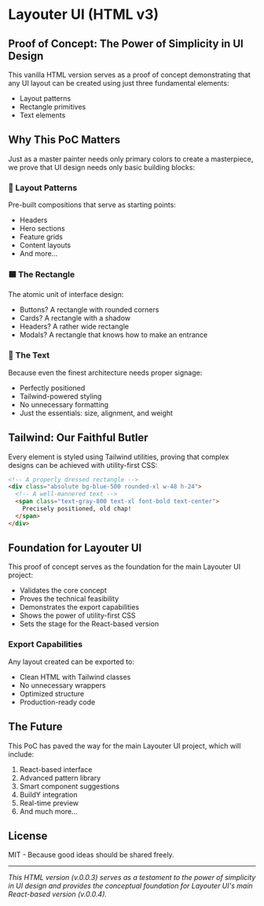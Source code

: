 # Layouter UI (HTML v3)

## Proof of Concept: The Power of Simplicity in UI Design

This vanilla HTML version serves as a proof of concept demonstrating that any UI layout can be created using just three fundamental elements:
- Layout patterns
- Rectangle primitives
- Text elements

## Why This PoC Matters

Just as a master painter needs only primary colors to create a masterpiece, we prove that UI design needs only basic building blocks:

### 🔷 Layout Patterns
Pre-built compositions that serve as starting points:
- Headers
- Hero sections
- Feature grids
- Content layouts
- And more...

### 🟦 The Rectangle
The atomic unit of interface design:
- Buttons? A rectangle with rounded corners
- Cards? A rectangle with a shadow
- Headers? A rather wide rectangle
- Modals? A rectangle that knows how to make an entrance

### 📝 The Text
Because even the finest architecture needs proper signage:
- Perfectly positioned
- Tailwind-powered styling
- No unnecessary formatting
- Just the essentials: size, alignment, and weight

## Tailwind: Our Faithful Butler

Every element is styled using Tailwind utilities, proving that complex designs can be achieved with utility-first CSS:
```html
<!-- A properly dressed rectangle -->
<div class="absolute bg-blue-500 rounded-xl w-48 h-24">
  <!-- A well-mannered text -->
  <span class="text-gray-800 text-xl font-bold text-center">
    Precisely positioned, old chap!
  </span>
</div>
```

## Foundation for Layouter UI

This proof of concept serves as the foundation for the main Layouter UI project:
- Validates the core concept
- Proves the technical feasibility
- Demonstrates the export capabilities
- Shows the power of utility-first CSS
- Sets the stage for the React-based version

### Export Capabilities
Any layout created can be exported to:
- Clean HTML with Tailwind classes
- No unnecessary wrappers
- Optimized structure
- Production-ready code

## The Future

This PoC has paved the way for the main Layouter UI project, which will include:
1. React-based interface
2. Advanced pattern library
3. Smart component suggestions
4. BuildY integration
5. Real-time preview
6. And much more...

## License

MIT - Because good ideas should be shared freely.

---

*This HTML version (v.0.0.3) serves as a testament to the power of simplicity in UI design and provides the conceptual foundation for Layouter UI's main React-based version (v.0.0.4).*